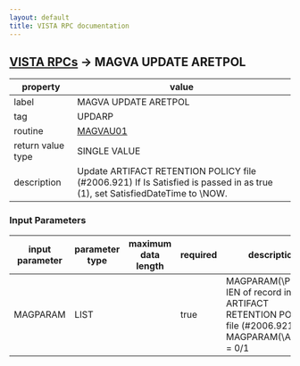```yaml
---
layout: default
title: VISTA RPC documentation
---
```




## [VISTA RPCs](TableOfContent.md) &#8594; MAGVA UPDATE ARETPOL 

 property | value 
--- | --- 
 label | MAGVA UPDATE ARETPOL
 tag | UPDARP
 routine | [MAGVAU01](http://code.osehra.org/dox/Routine_MAGVAU01_source.html)
 return value type | SINGLE VALUE
 description | Update ARTIFACT RETENTION POLICY file (#2006.921) If Is Satisfied is passed in as true (1), set SatisfiedDateTime to \NOW\.

### Input Parameters

| input parameter | parameter type | maximum data length | required | description | 
| --- | --- | --- | --- | --- | 
| MAGPARAM | LIST |  | true |  MAGPARAM(\PK\) = IEN of record in  ARTIFACT RETENTION POLICY file (#2006.921) MAGPARAM(\ACTIVE\) = 0/1 | 